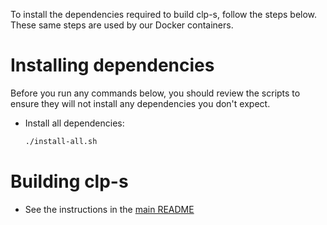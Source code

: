 To install the dependencies required to build clp-s, follow the steps below.
These same steps are used by our Docker containers.

# Installing dependencies

Before you run any commands below, you should review the scripts to ensure they
will not install any dependencies you don't expect.

* Install all dependencies:

  ```bash
  ./install-all.sh
  ```

# Building clp-s

* See the instructions in the [main README](../../../../README.md#build)
